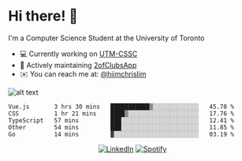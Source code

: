 # Hi there! 👋
I'm a Computer Science Student at the University of Toronto

- 💻 Currently working on [UTM-CSSC](https://github.com/UTM-CSSC)
- 🔨 Actively maintaining [2ofClubsApp](https://github.com/2ofClubsApp)
- ✉️ You can reach me at: [@hiimchrislim](mailto:hello@hiimchrislim.co)

![alt text](https://user-images.githubusercontent.com/24628243/87171758-22f18c00-c2a1-11ea-9d8d-2777e59004b4.png "2ofClubs Logo")

<!--START_SECTION:waka-->
```text
Vue.js       3 hrs 30 mins   ███████████▒░░░░░░░░░░░░░   45.78 % 
CSS          1 hr 21 mins    ████▒░░░░░░░░░░░░░░░░░░░░   17.76 % 
TypeScript   57 mins         ███░░░░░░░░░░░░░░░░░░░░░░   12.41 % 
Other        54 mins         ███░░░░░░░░░░░░░░░░░░░░░░   11.85 % 
Go           14 mins         ▓░░░░░░░░░░░░░░░░░░░░░░░░   03.19 % 
```
<!--END_SECTION:waka-->

<div align="center">
<a href="https://www.linkedin.com/in/hiimchrislim" target="_blank"><img src="https://img.shields.io/badge/LinkedIn-%230077B5.svg?&style=flat-square&logo=linkedin&logoColor=white" alt="LinkedIn"></a>
<a href="https://open.spotify.com/user/clim1231" target="_blank"><img src="https://img.shields.io/badge/Spotify-%231ED760.svg?&style=flat-square&logo=spotify&logoColor=white" alt="Spotify"></a>

</div>
